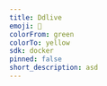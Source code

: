 ```yaml
---
title: Ddlive
emoji: 🐠
colorFrom: green
colorTo: yellow
sdk: docker
pinned: false
short_description: asd
---
```

